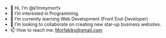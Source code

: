 - 👋 Hi, I’m @k1mmymorfx
- 👀 I’m interested in Programming.
- 🌱 I’m currently learning Web Development (Front End-Developer)
- 💞️ I’m looking to collaborate on creating new star-up business websites.
- 📫 How to reach me: Morfakikx@gmail.com

<!---
k1mmymorfx/k1mmymorfx is a ✨ special ✨ repository because its `README.md` (this file) appears on your GitHub profile.
You can click the Preview link to take a look at your changes.
--->
